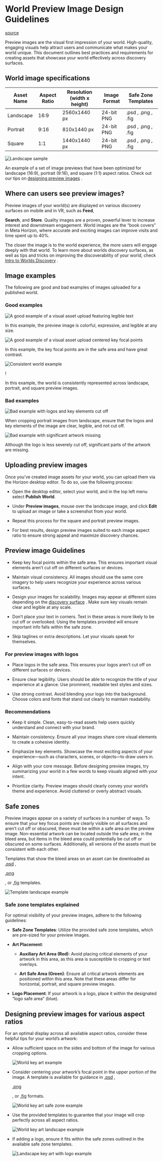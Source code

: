 # World Preview Image Design Guidelines

[source](https://developers.meta.com/horizon-worlds/learn/documentation/save-optimize-and-publish/world-preview-image-design-guidelines)

Preview images are the visual first impression of your world. High-quality, engaging visuals help attract users and communicate what makes your world unique. This document outlines best practices and requirements for creating assets that showcase your world effectively across discovery surfaces.

## World image specifications

| Asset Name | Aspect Ratio | Resolution (width x height) | Image Format | Safe Zone Templates |
| --- | --- | --- | --- | --- |
| Landscape | 16:9 | 2560x1440 px | 24-bit PNG | .psd , .png , .fig |
| Portrait | 9:16 | 810x1440 px | 24-bit PNG | .psd , .png , .fig |
| Square | 1:1 | 1440x1440 px | 24-bit PNG | .psd , .png , .fig | **Important**: Assets must adhere to the [safe zone templates](/horizon-worlds/learn/documentation/save-optimize-and-publish/world-preview-image-design-guidelines#safe-zones) to ensure optimal display of your preview images across Horizon. Failure to comply may result in a poor visual experience.

![Landscape sample](https://scontent.flba1-1.fna.fbcdn.net/v/t39.2365-6/518485676_766422425895711_3007599421805144563_n.png?_nc_cat=106&ccb=1-7&_nc_sid=e280be&_nc_ohc=Ysg7ZlWBtd8Q7kNvwHtn_MY&_nc_oc=AdngxbencMUhRtbjTC6lSmXIFHB6mvtLijfRsecCNo-y32tC5M0Q41kLJ2fK8BGonjs&_nc_zt=14&_nc_ht=scontent.flba1-1.fna&_nc_gid=BNhc5iBL8IbimjfCx5DGAQ&oh=00_AfTNPXeDP9wKDf2rERiX0et0EMFCq2tkoKOAMPFxobfidA&oe=689B9E85)

An example of a set of image previews that have been optimized for landscape (16:9), portrait (9:16), and square (1:1) aspect ratios. Check out our tips on [designing preview images](/horizon-worlds/learn/documentation/save-optimize-and-publish/world-preview-image-design-guidelines#designing-preview-images-for-various-aspect-ratios) .

## Where can users see preview images?

Preview images of your world(s) are displayed on various discovery surfaces on mobile and in VR, such as **Feed**, 

**Search**, and **Store**. Quality images are a proven, powerful lever to increase interest and downstream engagement. World images are the “book covers” in Meta Horizon, where accurate and exciting images can improve visits and time spent up to 40%.

The closer the image is to the world experience, the more users will engage deeply with that world. To learn more about worlds discovery surfaces, as well as tips and tricks on improving the discoverability of your world, check [Intro to Worlds Discovery](/horizon-worlds/learn/documentation/save-optimize-and-publish/intro-to-worlds-discovery) .

## Image examples

The following are good and bad examples of images uploaded for a published world.

### Good examples

![A good example of a visual asset upload featuring legible text](https://scontent.flba1-1.fna.fbcdn.net/v/t39.2365-6/518313321_766422409229046_4116651888569001800_n.png?_nc_cat=107&ccb=1-7&_nc_sid=e280be&_nc_ohc=C_MhLGrh0M8Q7kNvwEbsvm4&_nc_oc=Adko3oGz5nTei17eVuNySB8B78oHJNdBTBBQtwIGAHUR7TD0Sp4tYiKCtuGeg43zvUo&_nc_zt=14&_nc_ht=scontent.flba1-1.fna&_nc_gid=BNhc5iBL8IbimjfCx5DGAQ&oh=00_AfSAWeYaSAZCqDOJtTE3FXD3HkCElf3MlpJGV_-cjakUlg&oe=689BBBD0)

In this example, the preview image is colorful, expressive, and legible at any size.

![A good example of a visual asset upload centered key focal points](https://scontent.flba1-1.fna.fbcdn.net/v/t39.2365-6/519458023_766422472562373_2140488016526434284_n.png?_nc_cat=102&ccb=1-7&_nc_sid=e280be&_nc_ohc=7_3rIIbA52YQ7kNvwEZt1PS&_nc_oc=Adnrwy1n-2uHPN-7KQZQ8sVFb33i7wA0eWJw38RQr9qlOFkICNzLNfULR1yZI9bHDP0&_nc_zt=14&_nc_ht=scontent.flba1-1.fna&_nc_gid=BNhc5iBL8IbimjfCx5DGAQ&oh=00_AfSQUq6Fl0enhebVJR7C1Avmy35yNpUtZRWatc-aTSOlZA&oe=689BBDE3)

In this example, the key focal points are in the safe area and have great contrast.

![Consistent world example](https://scontent.flba1-1.fna.fbcdn.net/v/t39.2365-6/518316962_766422462562374_524717509054619829_n.png?_nc_cat=107&ccb=1-7&_nc_sid=e280be&_nc_ohc=K-GH6tfCZ9sQ7kNvwFZwmuK&_nc_oc=AdmSfWxhR_sRxTqj9KVRDYilQL2X8QY_54AXjLsxdF1zw1RwsxSsiua-OgCPODcO_5Y&_nc_zt=14&_nc_ht=scontent.flba1-1.fna&_nc_gid=BNhc5iBL8IbimjfCx5DGAQ&oh=00_AfRwlEr4HblSCf5sXcrsolqvSgxFrYGm2_kXlxbe7TgrPg&oe=689BC368)

!

In this example, the world is consistently represented across landscape, portrait, and square preview images.

### Bad examples

![Bad example with logos and key elements cut off](https://scontent.flba1-1.fna.fbcdn.net/v/t39.2365-6/518302768_766422442562376_6347556716007926000_n.png?_nc_cat=105&ccb=1-7&_nc_sid=e280be&_nc_ohc=8Bxuq0OWtMcQ7kNvwHZcaNy&_nc_oc=Adl_Dfd2aSZY-H5pZte_rqRuDtoAJwooaUz5YlCwnneotM63935ol7EwqaVoctIFeCE&_nc_zt=14&_nc_ht=scontent.flba1-1.fna&_nc_gid=BNhc5iBL8IbimjfCx5DGAQ&oh=00_AfSMgoCTD4uZ77Ow1Vz16NT3Rvyt5a_b1a8MFC3uvaEIHw&oe=689BB7AB)

When cropping portrait images from landscape, ensure that the logos and key elements of the image are clear, legible, and not cut off.

![Bad example with significant artwork missing](https://scontent.flba1-1.fna.fbcdn.net/v/t39.2365-6/519699388_766422445895709_8980222457916843941_n.png?_nc_cat=109&ccb=1-7&_nc_sid=e280be&_nc_ohc=zfoXcUVPqfYQ7kNvwFUWpFc&_nc_oc=AdkpK91LvSIRJKqvfczZ93SmMpTnXTpHFCfyzLUxo3wOyyUYuHozO8FrTNS5ZOzA9bw&_nc_zt=14&_nc_ht=scontent.flba1-1.fna&_nc_gid=BNhc5iBL8IbimjfCx5DGAQ&oh=00_AfTwfx3kEF4vgVt9NZByT3u_orGcUy4d_p5KX-gSZsvNjw&oe=689B957F)

Although the logo is less severely cut off, significant parts of the artwork are missing.

## Uploading preview images

Once you’ve created image assets for your world, you can upload them via the Horizon desktop editor. To do so, use the following process:

*   Open the desktop editor, select your world, and in the top left menu select **Publish World**.

*   Under **Preview images**, mouse over the landscape image, and click **Edit** to upload an image or take a screenshot from your world.

*   Repeat this process for the square and portrait preview images.

*   For best results, design preview images suited to each image aspect ratio to ensure strong appeal and maximize discovery chances.

## Preview image Guidelines

*   Keep key focal points within the safe area. This ensures important visual elements aren’t cut off on different surfaces or devices.

*   Maintain visual consistency. All images should use the same core imagery to help users recognize your experience across various surfaces.

*   Design your images for scalability. Images may appear at different sizes depending on the [discovery surface](/horizon-worlds/learn/documentation/save-optimize-and-publish/intro-to-worlds-discovery) . Make sure key visuals remain clear and legible at any scale.

*   Don’t place your text in corners. Text in these areas is more likely to be cut off or overlooked. Using the templates provided will ensure important info falls within the safe zone.

*   Skip taglines or extra descriptions. Let your visuals speak for themselves.

### For preview images with logos

*   Place logos in the safe area. This ensures your logos aren’t cut off on different surfaces or devices.

*   Ensure clear legibility. Users should be able to recognize the title of your experience at a glance. Use prominent, readable text styles and sizes.

*   Use strong contrast. Avoid blending your logo into the background. Choose colors and fonts that stand out clearly to maintain readability.

### Recommendations

*   Keep it simple. Clean, easy-to-read assets help users quickly understand and connect with your brand.

*   Maintain consistency. Ensure all your images share core visual elements to create a cohesive identity.

*   Emphasize key elements. Showcase the most exciting aspects of your experience—such as characters, scenes, or objects—to draw users in.

*   Align with your core message. Before designing preview images, try summarizing your world in a few words to keep visuals aligned with your intent.

*   Prioritize clarity. Preview images should clearly convey your world’s theme and experience. Avoid cluttered or overly abstract visuals.

## Safe zones

Preview images appear on a variety of surfaces in a number of ways. To ensure that your key focus points are clearly visible on all surfaces and aren’t cut off or obscured, these must be within a safe area on the preview image. Non-essential artwork can be located outside the safe area, in the bleed area, but items in the bleed area could potentially be cut off or obscured on some surfaces. Additionally, all versions of the assets must be consistent with each other.

Templates that show the bleed areas on an asset can be downloaded as [.psd](https://scontent.oculuscdn.com/v/t64.5771-25/499301245_1297406618721956_4090531774289224127_n.zip?_nc_cat=100&ccb=1-7&_nc_sid=e280be&_nc_ohc=80kRMZQ92WEQ7kNvwFT4ZWR&_nc_oc=AdlFwhZHvi_-K66Wxvou-dJFcS6q3S701Pqs2YuVLM0svLd7NddUwkd9C4PRfRkzQ50&_nc_zt=3&_nc_ht=scontent.oculuscdn.com&oh=00_AfT97iG5OLqx9jsyP6QEqXZf6m7FnOYLh81sVJPPW79XCQ&oe=689BB3E7) , 

[.png](https://scontent.oculuscdn.com/v/t64.5771-25/499312032_688955387440269_953389463363890037_n.zip?_nc_cat=107&ccb=1-7&_nc_sid=e280be&_nc_ohc=4po7KzOCKGgQ7kNvwF5psO-&_nc_oc=Adl3Che_qX8VsS3aDxq5zjHCGnFzV5dXuZK-6JmxeNWrVzPkKds4BjpVPioutBh3Pdo&_nc_zt=3&_nc_ht=scontent.oculuscdn.com&oh=00_AfQm3KlbeW7e4i1-rz8YALztUwSMa0juFsV4yaKBsCSz_Q&oe=689BC68E) 

, or [.fig](https://scontent.oculuscdn.com/v/t64.5771-25/499307931_1237200417714939_8126624171608485421_n.zip?_nc_cat=105&ccb=1-7&_nc_sid=e280be&_nc_ohc=B6J5S1d0-rcQ7kNvwHI-lff&_nc_oc=AdlbPhHOcQehqsCYu3NVKeGDEWkJxLFGbCGUQrslw7yXL8bVjYeDCNq8bHPEJcqUjp4&_nc_zt=3&_nc_ht=scontent.oculuscdn.com&oh=00_AfT79zgdhQF0c1IjZOzFoofnAmKj2MvO8X-ZNKln8s3Bkg&oe=689BB632) templates.

![Template landscape example](https://scontent.flba1-1.fna.fbcdn.net/v/t39.2365-6/518291131_766422405895713_717191728644889753_n.png?_nc_cat=111&ccb=1-7&_nc_sid=e280be&_nc_ohc=c_m9SAB3OmMQ7kNvwHR_Cp5&_nc_oc=AdlXYSaOBHAdIIlGXisTKOsWoYerLPYMqp8_dUW5QtFNiuCNn8dR_QIZB054poReeIM&_nc_zt=14&_nc_ht=scontent.flba1-1.fna&_nc_gid=BNhc5iBL8IbimjfCx5DGAQ&oh=00_AfRtu6Q8X-ILJbuslmneFt1OMjCBFnvmtgGq3gsWSkotIg&oe=689BC061)

### Safe zone templates explained

For optimal visibility of your preview images, adhere to the following guidelines:

*   **Safe Zone Templates**: Utilize the provided safe zone templates, which are pre-sized for your preview images.

*   **Art Placement**:
    
    *   **Auxiliary Art Area (Red)**: Avoid placing critical elements of your artwork in this area, as this area is susceptible to cropping or text overlays.
    
    *   **Art Safe Area (Green)**: Ensure all critical artwork elements are positioned within this area. Note that these areas differ for horizontal, portrait, and square preview images.

*   **Logo Placement**: If your artwork is a logo, place it within the designated “logo safe area” (blue).

## Designing preview images for various aspect ratios

For an optimal display across all available aspect ratios, consider these helpful tips for your world’s artwork:

*   Allow sufficient space on the sides and bottom of the image for various cropping options. 
    
    ![World key art example](https://scontent.flba1-1.fna.fbcdn.net/v/t39.2365-6/518609039_766422412562379_6919629695523713191_n.png?_nc_cat=100&ccb=1-7&_nc_sid=e280be&_nc_ohc=H9_Tgl6ewwcQ7kNvwEuN4il&_nc_oc=AdmGF1d9Xlj6EtV1E_UC_trDcdLkO8CpEKsOUa1N9T0nBpusCVw8-DIkp3229PiN84k&_nc_zt=14&_nc_ht=scontent.flba1-1.fna&_nc_gid=BNhc5iBL8IbimjfCx5DGAQ&oh=00_AfRKxsGLM9z93lFXyEW_0XEFSOGu8Wnm3ply0yQSd-A1Vw&oe=689BC70F) 

*   Consider centering your artwork’s focal point in the upper portion of the image. A template is available for guidance in [.psd](https://scontent.oculuscdn.com/v/t64.5771-25/491818853_1471864380935430_2453503087123121481_n.psd?_nc_cat=103&ccb=1-7&_nc_sid=e280be&_nc_ohc=2q5yURqOtHoQ7kNvwGGsdN_&_nc_oc=AdkXnrarD8dfQ1hcpvOPYgAmkdTuX0a2lVGx_TAqe4IF2nh_Z--HBTlU67Attz14IiE&_nc_zt=3&_nc_ht=scontent.oculuscdn.com&oh=00_AfQXcp8OxGG5c9hQ7ds937ZYr51fPP5vbbS9VSVtwuHnuA&oe=689BC380) , 
    
    [.png](https://scontent.oculuscdn.com/v/t64.5771-25/491821689_2451742488540761_4611484387773600833_n.png?_nc_cat=102&ccb=1-7&_nc_sid=e280be&_nc_ohc=M3lhQe9mCPMQ7kNvwEgu7dd&_nc_oc=AdkDAJJ07G_7Dl-TlnWV3vZIONYy_tQTtoFKieurdCFm16GwZd5Ws7c8K1DwmH5paFg&_nc_zt=3&_nc_ht=scontent.oculuscdn.com&oh=00_AfTjL37WSr1KJdKRhQNcbFTmJGikpJB11Q1GrGSbd2fJkQ&oe=689BA838) 
    
    , or [.fig](https://scontent.oculuscdn.com/v/t64.5771-25/491823309_618877480780604_6667279001353362822_n.zip?_nc_cat=105&ccb=1-7&_nc_sid=e280be&_nc_ohc=KvMgpek1xoUQ7kNvwFLz2cf&_nc_oc=AdmPHnSBk4s_GDuv1E-34UaUQtzie7DyuhrU7x2F4iRnYG6olvyu82ZSSr9UHORtU6E&_nc_zt=3&_nc_ht=scontent.oculuscdn.com&oh=00_AfQpS25VF2tMVRiOGimVdYDZ_s8bLq3mGXPPf13WbFrEiQ&oe=689B917F) formats. 
    
    ![World key art safe zone example](https://scontent.flba1-1.fna.fbcdn.net/v/t39.2365-6/517350514_766422452562375_1469680068096673402_n.png?_nc_cat=107&ccb=1-7&_nc_sid=e280be&_nc_ohc=-hZIZEzMOsYQ7kNvwGw_s92&_nc_oc=AdnLr7a1KT_idKiXdXOafZwtHbMDZcD7ihqzFODyqfMK4OySwyuDNgtpqwy9pJuK1vs&_nc_zt=14&_nc_ht=scontent.flba1-1.fna&_nc_gid=BNhc5iBL8IbimjfCx5DGAQ&oh=00_AfT6pXCwovFnivUodbNV_j7HVTyyP2kecBgQxTmfCl33OQ&oe=689BA856) 

*   Use the provided templates to guarantee that your image will crop perfectly across all aspect ratios. 
    
    ![World key art landscape example](https://scontent.flba1-1.fna.fbcdn.net/v/t39.2365-6/518183596_766422455895708_5093009145356906482_n.png?_nc_cat=106&ccb=1-7&_nc_sid=e280be&_nc_ohc=KO9JD8svF1cQ7kNvwG9nB8e&_nc_oc=AdnTZyoz7BBRXLpM8SqZGO6pr3YKWStNez2nx0JE4fwGzrwCMj0kNjGXSlPc6R0SdyM&_nc_zt=14&_nc_ht=scontent.flba1-1.fna&_nc_gid=BNhc5iBL8IbimjfCx5DGAQ&oh=00_AfQhJS3Ww7J1N3PwL7WQjSDXqDMxDxyUaPW80_t4c5rFvA&oe=689BBAAC) 

*   If adding a logo, ensure it fits within the safe zones outlined in the available safe zone templates. 
    
    ![Landscape key art with logo example](https://scontent.flba1-1.fna.fbcdn.net/v/t39.2365-6/518114446_766422415895712_1136384023566357036_n.png?_nc_cat=100&ccb=1-7&_nc_sid=e280be&_nc_ohc=i_MS0_LCEa0Q7kNvwHZuAjM&_nc_oc=Adk6u8CwiZgVkNHjBn66LCneHzT84A5YUE-cRGSNz1w60_HQf7s3OP9Lg7lPrvla3u4&_nc_zt=14&_nc_ht=scontent.flba1-1.fna&_nc_gid=BNhc5iBL8IbimjfCx5DGAQ&oh=00_AfRtNzz-h012EzblY2r-OgjzDjreiSijWHa13KTUusiXKQ&oe=689BC0AC) 

 

 

 

 

 

 

 

 

 

 

 

 

 

 

 

 

 

 

 

 

 

 

 

 

 

 

 

 

 

 

 

 

 

 

 

 

 

 

 

 

 

 

 

 

 

 

 

 